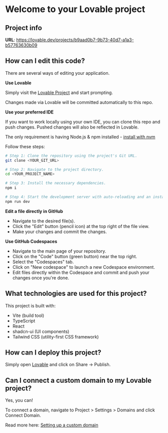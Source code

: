 # Welcome to your Lovable project

## Project info

**URL**: https://lovable.dev/projects/b9aad0b7-9b73-40d7-a1a3-b57763630b09

## How can I edit this code?

There are several ways of editing your application.

**Use Lovable**

Simply visit the [Lovable Project](https://lovable.dev/projects/b9aad0b7-9b73-40d7-a1a3-b57763630b09) and start prompting.

Changes made via Lovable will be committed automatically to this repo.

**Use your preferred IDE**

If you want to work locally using your own IDE, you can clone this repo and push changes. Pushed changes will also be reflected in Lovable.

The only requirement is having Node.js & npm installed - [install with nvm](https://github.com/nvm-sh/nvm#installing-and-updating)

Follow these steps:

```sh
# Step 1: Clone the repository using the project's Git URL.
git clone <YOUR_GIT_URL>

# Step 2: Navigate to the project directory.
cd <YOUR_PROJECT_NAME>

# Step 3: Install the necessary dependencies.
npm i

# Step 4: Start the development server with auto-reloading and an instant preview.
npm run dev
```

**Edit a file directly in GitHub**

- Navigate to the desired file(s).
- Click the "Edit" button (pencil icon) at the top right of the file view.
- Make your changes and commit the changes.

**Use GitHub Codespaces**

- Navigate to the main page of your repository.
- Click on the "Code" button (green button) near the top right.
- Select the "Codespaces" tab.
- Click on "New codespace" to launch a new Codespace environment.
- Edit files directly within the Codespace and commit and push your changes once you're done.

## What technologies are used for this project?

This project is built with:

- Vite (build tool)
- TypeScript
- React
- shadcn-ui (UI components)
- Tailwind CSS (utility-first CSS framework)

## How can I deploy this project?

Simply open [Lovable](https://lovable.dev/projects/b9aad0b7-9b73-40d7-a1a3-b57763630b09) and click on Share -> Publish.

## Can I connect a custom domain to my Lovable project?

Yes, you can!

To connect a domain, navigate to Project > Settings > Domains and click Connect Domain.

Read more here: [Setting up a custom domain](https://docs.lovable.dev/features/custom-domain#custom-domain)
